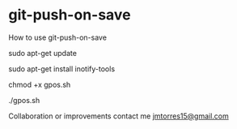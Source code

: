 # git-push-on-save

How to use git-push-on-save

sudo apt-get update

sudo apt-get install inotify-tools

chmod +x gpos.sh

./gpos.sh

Collaboration or improvements contact me jmtorres15@gmail.com  